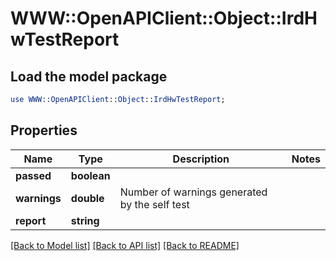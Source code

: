# WWW::OpenAPIClient::Object::IrdHwTestReport

## Load the model package
```perl
use WWW::OpenAPIClient::Object::IrdHwTestReport;
```

## Properties
Name | Type | Description | Notes
------------ | ------------- | ------------- | -------------
**passed** | **boolean** |  | 
**warnings** | **double** | Number of warnings generated by the self test | 
**report** | **string** |  | 

[[Back to Model list]](../README.md#documentation-for-models) [[Back to API list]](../README.md#documentation-for-api-endpoints) [[Back to README]](../README.md)


